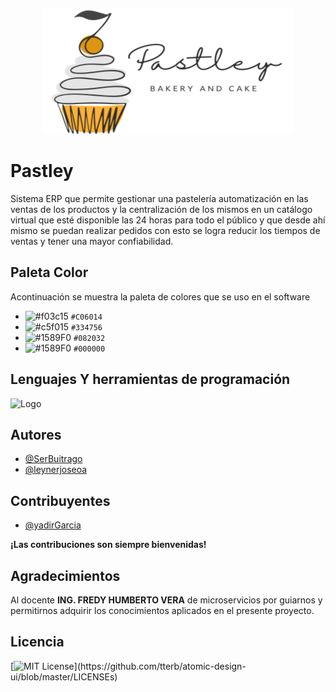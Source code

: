 <p align="center">
    <a href="https://github.com/DeveUp/pastley-backend" target="_blank"> 
        <img src="https://raw.githubusercontent.com/DeveUp/pastley-backend/c830c425e9060de4d66f044b717647f32a0a262b/pastley-logos/04.svg" alt="docker" width="400" height="200"/> 
    </a> 
</p> 
    
# Pastley

Sistema ERP que permite gestionar una pastelería automatización en las ventas de los productos y la centralización de los mismos en un catálogo virtual que esté disponible las 24 horas para todo el público y que desde ahí mismo se puedan realizar pedidos con esto se logra reducir los tiempos de ventas y tener una mayor confiabilidad.


## Paleta Color
Acontinuación se muestra la paleta de colores que se uso en el software
- ![#f03c15](https://via.placeholder.com/15/C06014/000000?text=+) `#C06014`
- ![#c5f015](https://via.placeholder.com/15/334756/000000?text=+) `#334756`
- ![#1589F0](https://via.placeholder.com/15/082032/000000?text=+) `#082032`
- ![#1589F0](https://via.placeholder.com/15/000000/000000?text=+) `#000000`


## Lenguajes Y herramientas de programación
![Logo](https://i.ibb.co/Yfqc7JK/Project-Lombok-1.png)

   
## Autores

- [@SerBuitrago](https://github.com/SerBuitrago)
- [@leynerjoseoa](https://github.com/leynerjoseoa)


## Contribuyentes

- [@yadirGarcia](https://github.com/yadirGarcia)

**¡Las contribuciones son siempre bienvenidas!**

## Agradecimientos

 Al docente **ING. FREDY HUMBERTO VERA** de microservicios por guiarnos y permitirnos adquirir los conocimientos aplicados en el presente proyecto. 


## Licencia

[![MIT License](https://img.shields.io/apm/l/atomic-design-ui.svg?)](https://github.com/tterb/atomic-design-ui/blob/master/LICENSEs)

